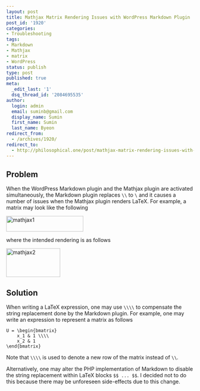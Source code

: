 ```yaml
---
layout: post
title: Mathjax Matrix Rendering Issues with WordPress Markdown Plugin
post_id: '1920'
categories:
- Troubleshooting
tags:
- Markdown
- Mathjax
- matrix
- WordPress
status: publish
type: post
published: true
meta:
  _edit_last: '1'
  dsq_thread_id: '2084695535'
author:
  login: admin
  email: suminb@gmail.com
  display_name: Sumin
  first_name: Sumin
  last_name: Byeon
redirect_from:
  - /archives/1920/
redirect_to:
  - http://philosophical.one/post/mathjax-matrix-rendering-issues-with-wordpress-markdown-plugin
---
```

Problem
-------

When the WordPress Markdown plugin and the Mathjax plugin are activated simultaneously, the Markdown plugin replaces `\\` to `\` and it causes a number of issues when the Mathjax plugin renders LaTeX. For example, a matrix may look like the following

<a href="http://blog.suminb.com/wp-content/uploads/2013/12/mathjax1.png"><img src="http://blog.suminb.com/wp-content/uploads/2013/12/mathjax1.png" alt="mathjax1" width="207" height="42" class="aligncenter size-full wp-image-1922" /></a>

where the intended rendering is as follows

<a href="http://blog.suminb.com/wp-content/uploads/2013/12/mathjax2.png"><img src="http://blog.suminb.com/wp-content/uploads/2013/12/mathjax2.png" alt="mathjax2" width="145" height="77" class="aligncenter size-full wp-image-1923" /></a>

Solution
--------

When writing a LaTeX expression, one may use `\\\\` to compensate the string replacement done by the Markdown plugin. For example, one may write an expression to represent a matrix as follows

    U = \begin{bmatrix}
        x_1 & 1 \\\\
        x_2 & 1
    \end{bmatrix}

Note that `\\\\` is used to denote a new row of the matrix instead of `\\`.

Alternatively, one may alter the PHP implementation of Markdown to disable the string replacement within LaTeX blocks `$$ ... $$`. I decided not to do this because there may be unforeseen side-effects due to this change.

